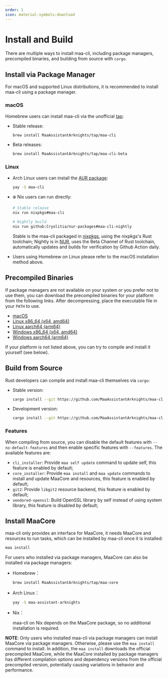 ```yaml
---
order: 1
icon: material-symbols:download
---
```


# Install and Build

There are multiple ways to install maa-cli, including package managers, precompiled binaries, and building from source with `cargo`.

## Install via Package Manager

For macOS and supported Linux distributions, it is recommended to install maa-cli using a package manager.

### macOS

Homebrew users can install maa-cli via the unofficial [tap](https://github.com/MaaAssistantArknights/homebrew-tap/):

- Stable release:

  ```bash
  brew install MaaAssistantArknights/tap/maa-cli
  ```

- Beta releases:

  ```bash
  brew install MaaAssistantArknights/tap/maa-cli-beta
  ```

### Linux

- Arch Linux users can install the [AUR package](https://aur.archlinux.org/packages/maa-cli/):

  ```bash
  yay -S maa-cli
  ```

- ❄️ Nix users can run directly:

  ```bash
  # Stable release
  nix run nixpkgs#maa-cli
  ```

  ```bash
  # Nightly build
  nix run github:Cryolitia/nur-packages#maa-cli-nightly
  ```

  Stable is the maa-cli packaged in [nixpkgs](https://github.com/NixOS/nixpkgs/blob/nixos-unstable/pkgs/by-name/ma/maa-cli/package.nix), using the nixpkgs's Rust toolchain; Nightly is in [NUR](https://github.com/Cryolitia/nur-packages/blob/master/pkgs/maa-assistant-arknights/maa-cli.nix), uses the Beta Channel of Rust toolchain, automatically updates and builds for verification by Github Action daily.

- Users using Homebrew on Linux please refer to the macOS installation method above.

## Precompiled Binaries

If package managers are not available on your system or you prefer not to use them, you can download the precompiled binaries for your platform from the following links. After decompressing, place the executable file in your `PATH` to use.

- [macOS](https://github.com/MaaAssistantArknights/maa-cli/releases/latest/download/maa_cli-universal-apple-darwin.zip)
- [Linux x86_64 (x64, amd64)](https://github.com/MaaAssistantArknights/maa-cli/releases/latest/download/maa_cli-x86_64-unknown-linux-gnu.tar.gz)
- [Linux aarch64 (arm64)](https://github.com/MaaAssistantArknights/maa-cli/releases/latest/download/maa_cli-aarch64-unknown-linux-gnu.tar.gz)
- [Windows x86_64 (x64, amd64)](https://github.com/MaaAssistantArknights/maa-cli/releases/latest/download/maa_cli-x86_64-pc-windows-msvc.zip)
- [Windows aarch64 (arm64)](https://github.com/MaaAssistantArknights/maa-cli/releases/latest/download/maa_cli-aarch64-pc-windows-msvc.zip)

If your platform is not listed above, you can try to compile and install it yourself (see below).

## Build from Source

Rust developers can compile and install maa-cli themselves via `cargo`:

- Stable version:

  ```bash
  cargo install --git https://github.com/MaaAssistantArknights/maa-cli.git --bin maa --tag stable --locked
  ```

- Development version:

  ```bash
  cargo install --git https://github.com/MaaAssistantArknights/maa-cli.git --bin maa --locked
  ```

### Features

When compiling from source, you can disable the default features with `--no-default-features` and then enable specific features with `--features`. The available features are:

- `cli_installer`: Provide `maa self update` command to update self, this feature is enabled by default;
- `core_installer`: Provide `maa install` and `maa update` commands to install and update MaaCore and resources, this feature is enabled by default;
- `git2`: Provide `libgit2` resource backend, this feature is enabled by default;
- `vendored-openssl`: Build OpenSSL library by self instead of using system library, this feature is disabled by default;

## Install MaaCore

maa-cli only provides an interface for MaaCore, it needs MaaCore and resources to run tasks, which can be installed by maa-cli once it is installed:

```bash
maa install
```

For users who installed via package managers, MaaCore can also be installed via package managers:

- Homebrew：

  ```bash
  brew install MaaAssistantArknights/tap/maa-core
  ```

- Arch Linux：

  ```bash
  yay -S maa-assistant-arknights
  ```

- Nix：

  maa-cli on Nix depends on the MaaCore package, so no additional installation is required.

**NOTE**: Only users who installed maa-cli via package managers can install MaaCore via package managers. Otherwise, please use the `maa install` command to install. In addition, the `maa install` downloads the official precompiled MaaCore, while the MaaCore installed by package managers has different compilation options and dependency versions from the official precompiled version, potentially causing variations in behavior and performance.
